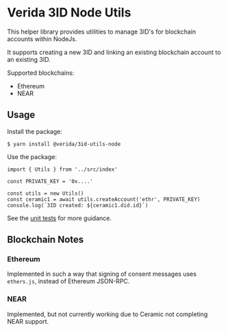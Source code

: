 
# Verida 3ID Node Utils

This helper library provides utilities to manage 3ID's for blockchain accounts within NodeJs.

It supports creating a new 3ID and linking an existing blockchain account to an existing 3ID.

Supported blockchains:

- Ethereum
- NEAR

## Usage

Install the package:

```
$ yarn install @verida/3id-utils-node
```

Use the package:

```
import { Utils } from '../src/index'

const PRIVATE_KEY = '0x....'

const utils = new Utils()
const ceramic1 = await utils.createAccount('ethr', PRIVATE_KEY)
console.log(`3ID created: ${ceramic1.did.id}`)
```

See the [unit tests](./test) for more guidance.

## Blockchain Notes

### Ethereum

Implemented in such a way that signing of consent messages uses `ethers.js`, instead of Ethereum JSON-RPC.

### NEAR

Implemented, but not currently working due to Ceramic not completing NEAR support.
